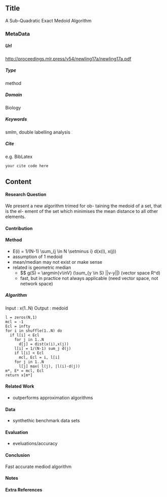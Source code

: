 ## Title
A Sub-Quadratic Exact Medoid Algorithm
### MetaData
##### Url
http://proceedings.mlr.press/v54/newling17a/newling17a.pdf
##### Type
method

##### Domain
Biology

##### Keywords
smlm, double labelling analysis



##### Cite
e.g. BibLatex
```LaTex
your cite code here

```
## Content
#### Research Question
We present a new algorithm trimed for ob- taining the medoid of a set, that is the el- ement of the set which minimises the mean distance to all other elements.
#### Contribution


#### Method
- E(i) = 1/(N-1) \sum_{j \in N \setminus i} d(x(i), x(j))
- assumption of 1 medoid
- mean/median may not exist or make sense
- related is geometric median
  - $$ g(S) = \argmin{v\inV} (\sum_{y \in S} ||v-y||) (vector space R^d)
  - fast, but in practice not always applicable (need vector space, not network space)
##### Algorithm
Input : x(1..N)
Output : medoid
```
l = zeros(N,1)
mcl = -1
Ecl = infty
for i in shuffle(1..N) do
  if l[i] < Ecl
    for j in 1..N
      d[j] = dist(x(i),x(j))
    l[i] = 1/(N-1) sum_j d(j)
    if l[i] < Ecl
      mcl, Ecl = i, l[i]
    for j in 1..N
      l[j] max( l(j), |l(i)-d(j))
m*, E* = mcl, Ecl
return x[m*]
```

#### Related Work
 - outperforms approximation algorithms

#### Data
- synthethic benchmark data sets

#### Evaluation
- eveluations/accuracy

#### Conclusion
Fast accurate mediod algorithm

#### Notes

#### Extra References
